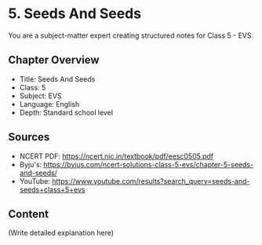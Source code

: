 # 5. Seeds And Seeds

You are a subject-matter expert creating structured notes for Class 5 - EVS.

## Chapter Overview
- Title: Seeds And Seeds
- Class: 5
- Subject: EVS
- Language: English
- Depth: Standard school level

## Sources
- NCERT PDF: https://ncert.nic.in/textbook/pdf/eesc0505.pdf
- Byju's: https://byjus.com/ncert-solutions-class-5-evs/chapter-5-seeds-and-seeds/
- YouTube: https://www.youtube.com/results?search_query=seeds-and-seeds+class+5+evs

## Content
(Write detailed explanation here)
